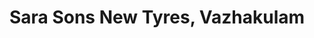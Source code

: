 ---
title: "Sara Sons New Tyres, Vazhakulam"
url: /vazhakulam/sara-sons-new-tyres-vazhakulam/
shop: Reifen
---